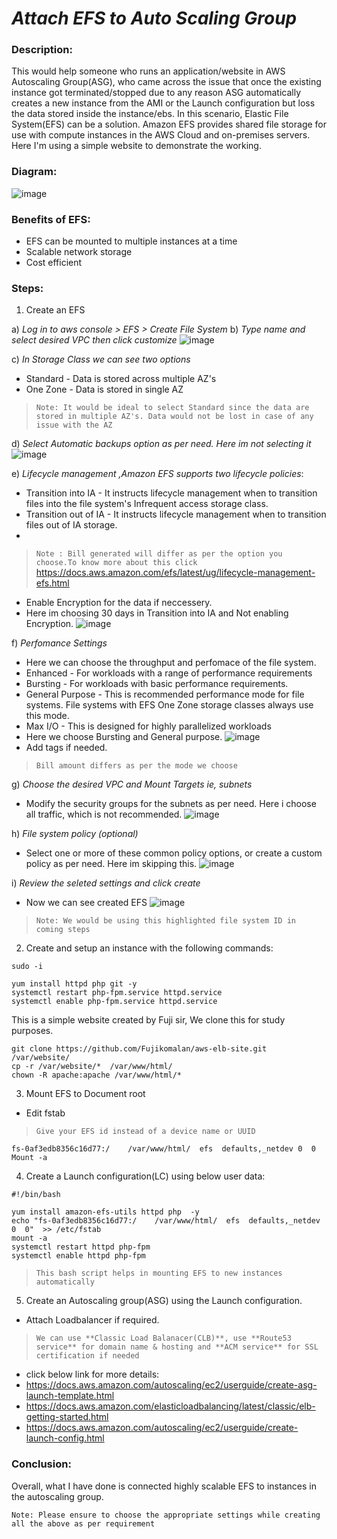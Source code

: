 # **_Attach EFS to Auto Scaling Group_**
### Description:
This would help someone who runs an application/website in AWS Autoscaling Group(ASG), who came across the issue that once the existing instance got terminated/stopped due to any reason  ASG automatically creates a new instance from the AMI or the Launch configuration but loss the data stored inside the instance/ebs. In this scenario, Elastic File System(EFS) can be a solution.
Amazon EFS provides shared file storage for use with compute instances in the AWS Cloud and on-premises servers.
Here I'm using a simple website to demonstrate the working.

### Diagram:
![image](https://github.com/Akshay-Gk/AWS-projects/assets/112197849/9ef0ca63-dde5-4fec-a8a2-fb60b9f2566f)


### Benefits of EFS:
* EFS can be mounted to multiple instances at a time
* Scalable network storage
* Cost efficient

### Steps:

1. Create an EFS 

a) *Log in to aws console > EFS > Create File System*
b) *Type name and select desired VPC then click customize*
 ![image](https://github.com/Akshay-Gk/AWS-projects/assets/112197849/ab3ace2b-8d60-4d0f-bb84-f9aa8685a37b)
 
c) *In Storage Class we can see two options*
- Standard - Data is stored across multiple AZ's
- One Zone - Data is stored in single AZ
> `Note: It would be ideal to select Standard since the data are stored in multiple AZ's. Data would not be lost in case of any issue with the AZ` 

d) *Select Automatic backups option as per need. Here im not selecting it*
 ![image](https://github.com/Akshay-Gk/AWS-projects/assets/112197849/049a5782-16fe-4fe0-a318-e4febd0f2d7e)
 
e) *Lifecycle management ,Amazon EFS supports two lifecycle policies*:
 - Transition into IA - It instructs lifecycle management when to transition files into the file system's Infrequent access storage class.
 - Transition out of IA - It instructs lifecycle management when to transition files out of IA storage.
 - 
> `Note : Bill generated will differ as per the option you choose.To know more about this click`                            https://docs.aws.amazon.com/efs/latest/ug/lifecycle-management-efs.html
- Enable Encryption for the data if neccessery.
- Here im choosing 30 days in Transition into IA and Not enabling Encryption.
![image](https://github.com/Akshay-Gk/AWS-projects/assets/112197849/6e0c7a90-adce-4902-80aa-fc775f27f0ee)

f) *Perfomance Settings*
- Here we can choose the throughput and perfomace of the file system.
- Enhanced - For workloads with a range of performance requirements
- Bursting - For workloads with basic performance requirements.
- General Purpose - This is recommended performance mode for file systems. File systems with EFS One Zone storage classes always use this                     mode.
- Max I/O - This is designed for highly parallelized workloads
- Here we choose Bursting and General purpose.
![image](https://github.com/Akshay-Gk/AWS-projects/assets/112197849/9b8a44f7-16be-4648-abfa-3473e3d643e1)
- Add tags if needed.
 
> `Bill amount differs as per the mode we choose`
 
g) *Choose the desired VPC and Mount Targets ie, subnets*
- Modify the security groups for the subnets as per need. Here i choose all traffic, which is not recommended.
![image](https://github.com/Akshay-Gk/AWS-projects/assets/112197849/2eb54181-5f2c-4576-a240-250d0338bc87)

h) *File system policy (optional)*
- Select one or more of these common policy options, or create a custom policy as per need. Here im skipping this.
![image](https://github.com/Akshay-Gk/AWS-projects/assets/112197849/f11b2ce9-d035-46dd-8a8b-9828dbb023f6)

i) *Review the seleted settings and click create*
* Now we can see created EFS
![image](https://github.com/Akshay-Gk/AWS-projects/assets/112197849/f13a5d49-695b-49a7-b939-73fce7c8e6fd)
> `Note: We would be using this highlighted file system ID in coming steps`


2. Create and setup an instance with the following commands:
```
sudo -i

yum install httpd php git -y
systemctl restart php-fpm.service httpd.service
systemctl enable php-fpm.service httpd.service
```
This is a simple website created by Fuji sir, We clone this for study purposes.
```
git clone https://github.com/Fujikomalan/aws-elb-site.git  /var/website/   
cp -r /var/website/*  /var/www/html/
chown -R apache:apache /var/www/html/*
```
3. Mount EFS to Document root
* Edit fstab
> `Give your EFS id instead of a device name or UUID`
```
fs-0af3edb8356c16d77:/    /var/www/html/  efs  defaults,_netdev 0  0
Mount -a
```
4. Create a Launch configuration(LC) using below user data:
```
#!/bin/bash

yum install amazon-efs-utils httpd php  -y
echo "fs-0af3edb8356c16d77:/    /var/www/html/  efs  defaults,_netdev  0  0"  >> /etc/fstab
mount -a
systemctl restart httpd php-fpm
systemctl enable httpd php-fpm
```
> `This bash script helps in mounting EFS to new instances automatically`

5. Create an Autoscaling group(ASG) using the Launch configuration.
* Attach Loadbalancer if required. 
> `We can use **Classic Load Balanacer(CLB)**, use **Route53 service** for domain name & hosting and **ACM service** for SSL certification if needed`
  
* click below link for more details:
* https://docs.aws.amazon.com/autoscaling/ec2/userguide/create-asg-launch-template.html
* https://docs.aws.amazon.com/elasticloadbalancing/latest/classic/elb-getting-started.html
* https://docs.aws.amazon.com/autoscaling/ec2/userguide/create-launch-config.html


### Conclusion:
Overall, what I have done is connected highly scalable EFS to instances in the autoscaling group.

`Note: Please ensure to choose the appropriate settings while creating all the above as per requirement`



